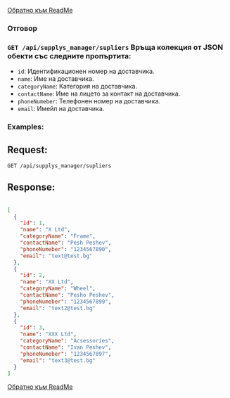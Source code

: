 [Обратно към ReadMe](/README.md)

### Отговор

### `GET /api/supplys_manager/supliers` Връща колекция от JSON обекти със следните пропъртита:
- `id`: Идентификационен номер на доставчика.
- `name`: Име на доставчика.
- `categoryName`: Категория на доставчика.
- `contactName`: Име на лицето за контакт на доставчика.
- `phoneNumeber`: Телефонен номер на доставчика.
- `email`: Имейл на доставчика.

### Examples:

## Request:

```
GET /api/supplys_manager/supliers
```

## Response:

```json
	
[
  {
    "id": 1,
    "name": "X Ltd",
    "categoryName": "Frame",
    "contactName": "Pesh Peshev",
    "phoneNumeber": "1234567890",
    "email": "text@test.bg"
  },
  {
    "id": 2,
    "name": "XX Ltd",
    "categoryName": "Wheel",
    "contactName": "Pesho Peshev",
    "phoneNumeber": "1234567899",
    "email": "text2@test.bg"
  },
  {
    "id": 3,
    "name": "XXX Ltd",
    "categoryName": "Acsessories",
    "contactName": "Ivan Peshev",
    "phoneNumeber": "1234567897",
    "email": "text3@test.bg"
  }
]

```
[Обратно към ReadMe](/README.md)